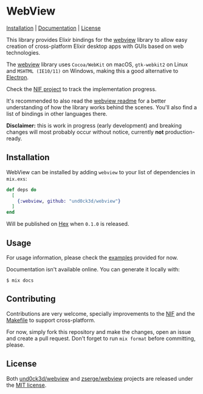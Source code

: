 # WebView

[Installation](#installation) | [Documentation](#usage) | [License](#license)

This library provides Elixir bindings for the [webview](https://github.com/zserge/webview)
library to allow easy creation of cross-platform Elixir desktop apps with GUIs
based on web technologies.

The [webview](https://github.com/zserge/webview) library uses `Cocoa/WebKit` on
macOS, `gtk-webkit2` on Linux and `MSHTML (IE10/11)` on Windows, making this a good
alternative to [Electron](https://electronjs.org/).

Check the [NIF project](https://github.com/und0ck3d/webview/projects/1) to track
the implementation progress.

It's recommended to also read the [webview readme](https://github.com/Boscop/web-view/blob/master/README.md)
for a better understanding of how the library works behind the scenes. You'll also
find a list of bindings in other languages there.

**Disclaimer:** this is work in progress (early development) and breaking changes
will most probably occur without notice, currently **not** production-ready.

## Installation

WebView can be installed by adding `webview` to your list of dependencies in `mix.exs`:

```elixir
def deps do
  [
    {:webview, github: "und0ck3d/webview"}
  ]
end
```

Will be published on [Hex](https://hex.pm) when `0.1.0` is released.

## Usage

For usage information, please check the [examples](https://github.com/und0ck3d/webview/blob/master/examples)
provided for now.

Documentation isn't available online. You can generate it locally with:

```console
$ mix docs
```

## Contributing

Contributions are very welcome, specially improvements to the
[NIF](https://github.com/und0ck3d/webview/blob/master/lib/webview/native.ex) and
the [Makefile](https://github.com/und0ck3d/webview/blob/master/Makefile) to support
cross-platform.

For now, simply fork this repository and make the changes, open an issue and
create a pull request. Don't forget to run `mix format` before committing, please.

## License

Both [und0ck3d/webview](https://github.com/und0ck3d/webview) and
[zserge/webview](https://github.com/zserge/webview) projects are released under
the [MIT license](https://github.com/und0ck3d/webview/blob/master/LICENSE).
